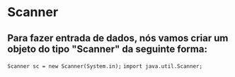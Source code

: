 # Scanner
## Para fazer entrada de dados, nós vamos criar um objeto do tipo "Scanner" da seguinte forma:

`Scanner sc = new Scanner(System.in);`
`import java.util.Scanner;`


